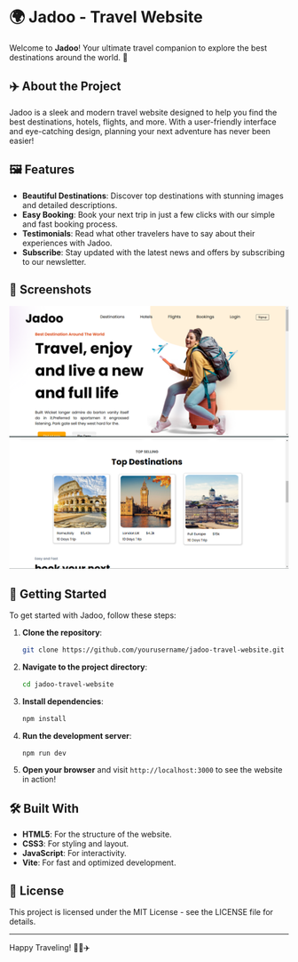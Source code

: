 # 🌍 Jadoo - Travel Website

Welcome to **Jadoo**! Your ultimate travel companion to explore the best destinations around the world. 🌟

## ✈️ About the Project

Jadoo is a sleek and modern travel website designed to help you find the best destinations, hotels, flights, and more. With a user-friendly interface and eye-catching design, planning your next adventure has never been easier!

## 🖼️ Features

- **Beautiful Destinations**: Discover top destinations with stunning images and detailed descriptions.
- **Easy Booking**: Book your next trip in just a few clicks with our simple and fast booking process.
- **Testimonials**: Read what other travelers have to say about their experiences with Jadoo.
- **Subscribe**: Stay updated with the latest news and offers by subscribing to our newsletter.

## 📸 Screenshots

![Main Page](Assets/home-page.png)
![Top Destinations](Assets/destination-page.png)

## 🚀 Getting Started

To get started with Jadoo, follow these steps:

1. **Clone the repository**:
    ```sh
    git clone https://github.com/yourusername/jadoo-travel-website.git
    ```

2. **Navigate to the project directory**:
    ```sh
    cd jadoo-travel-website
    ```

3. **Install dependencies**:
    ```sh
    npm install
    ```

4. **Run the development server**:
    ```sh
    npm run dev
    ```

5. **Open your browser** and visit `http://localhost:3000` to see the website in action!

## 🛠️ Built With

- **HTML5**: For the structure of the website.
- **CSS3**: For styling and layout.
- **JavaScript**: For interactivity.
- **Vite**: For fast and optimized development.



## 📄 License

This project is licensed under the MIT License - see the LICENSE file for details.

---

Happy Traveling! 🌴🌞✈️